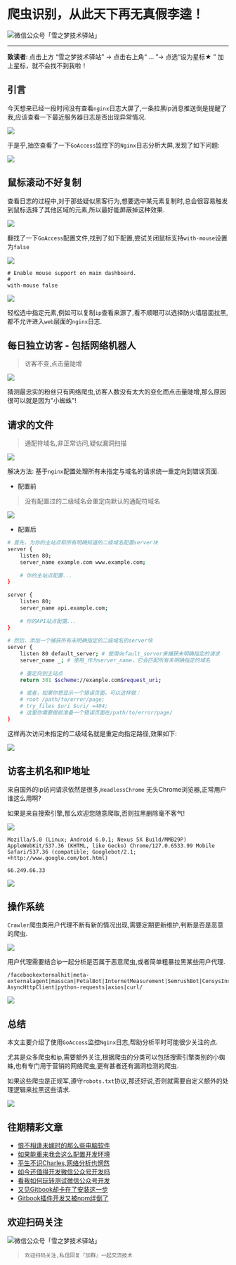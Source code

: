 # 爬虫识别，从此天下再无真假李逵！

![微信公众号「雪之梦技术驿站」](/assets/picgo/de68dbb1ee06fe6cf066645411cb5579.gif)

---

**致读者**: 点击上方 “雪之梦技术驿站” → 点击右上角“ ... ”→ 点选“设为星标★ ” 加上星标，就不会找不到我啦！  

## 引言

今天想来已经一段时间没有查看`nginx`日志大屏了,一条拉黑ip消息推送倒是提醒了我,应该查看一下最近服务器日志是否出现异常情况.

![](/assets/picgo/ce24ff94ea734b3fc6804ba5936f749d.png)

于是乎,抽空查看了一下`GoAccess`监控下的`Nginx`日志分析大屏,发现了如下问题:

![](/assets/picgo/7d3d8a9e4d0cd833658bcd2e9a119c36.png)

## 鼠标滚动不好复制

查看日志的过程中,对于那些疑似黑客行为,想要选中某元素复制时,总会很容易触发到鼠标选择了其他区域的元素,所以最好能屏蔽掉这种效果.

![](/assets/picgo/b06852795ce4458f57e4f0c400b83a43.png)

翻找了一下`GoAccess`配置文件,找到了如下配置,尝试关闭鼠标支持`with-mouse`设置为`false`

![](/assets/picgo/8b2d96ca6f7d5ae7179ac0cbfda4abbe.png)

```
# Enable mouse support on main dashboard.
#
with-mouse false
```

![](/assets/picgo/20bd21ab480ab4d27e19d81975ed1a38.png)

轻松选中指定元素,例如可以复制`ip`查看来源了,看不顺眼可以选择防火墙层面拉黑,都不允许进入`web`层面的`nginx`日志.

## 每日独立访客 - 包括网络机器人

> 访客不变,点击量陡增

![](/assets/picgo/4b943982383669e82f0ed729eff539eb.png)

猜测最忠实的粉丝只有网络爬虫,访客人数没有太大的变化而点击量陡增,那么原因很可以就是因为"小蜘蛛"!

## 请求的文件

> 通配符域名,非正常访问,疑似漏洞扫描 

![](/assets/picgo/8de846e30e1459d7ded63629fdec4962.png)

解决方法: 基于`nginx`配置处理所有未指定与域名的请求统一重定向到错误页面.

- 配置前

> 没有配置过的二级域名会重定向默认的通配符域名

![](/assets/picgo/2fe934d5cf250a43540b3979866a2a0e.png)

- 配置后

```bash
# 首先，为你的主站点和所有明确知道的二级域名配置server块  
server {  
    listen 80;  
    server_name example.com www.example.com;  
  
    # 你的主站点配置...  
}  
  
server {  
    listen 80;  
    server_name api.example.com;  
  
    # 你的API站点配置...  
}  
  
# 然后，添加一个捕获所有未明确指定的二级域名的server块  
server {  
    listen 80 default_server; # 使用default_server来捕获未明确指定的请求  
    server_name _; # 使用_作为server_name，它会匹配所有未明确指定的域名  
  
    # 重定向到主站点  
    return 301 $scheme://example.com$request_uri;  
  
    # 或者，如果你想显示一个错误页面，可以这样做：  
    # root /path/to/error/page;  
    # try_files $uri $uri/ =404;  
    # 这里你需要提前准备一个错误页面在/path/to/error/page/  
}
```

这样再次访问未指定的二级域名就是重定向指定路径,效果如下:

![](/assets/picgo/7d9a3394fa464d80758139c8774a8bf6.gif)

## 访客主机名和IP地址

来自国外的ip访问请求依然是很多,`HeadlessChrome` 无头Chrome浏览器,正常用户谁这么用啊?

如果是来自搜索引擎,那么欢迎您随意爬取,否则拉黑删除毫不客气!

![](/assets/picgo/f1bb30d53e1e64e6de20bda08f22b1a3.png)

```
Mozilla/5.0 (Linux; Android 6.0.1; Nexus 5X Build/MMB29P) AppleWebKit/537.36 (KHTML, like Gecko) Chrome/127.0.6533.99 Mobile Safari/537.36 (compatible; Googlebot/2.1; +http://www.google.com/bot.html)

66.249.66.33
```

![](/assets/picgo/17f54aedfe0b75163e016f062d07d902.png)

## 操作系统

`Crawler`爬虫类用户代理不断有新的情况出现,需要定期更新维护,判断是否是恶意的爬虫.

![](/assets/picgo/6c5806c57980c2781845e5ad03b95823.png)

用户代理需要结合ip一起分析是否属于恶意爬虫,或者简单粗暴拉黑某些用户代理.

```
/facebookexternalhit|meta-externalagent|masscan|PetalBot|InternetMeasurement|SemrushBot|CensysInspect|YisouSpider|Engine|KrebsOnSecurity|DotBot|Custom-AsyncHttpClient|python-requests|axios|curl/
```

![](/assets/picgo/aa211175bf859b262284b5c6b530411f.png)

## 总结

本文主要介绍了使用`GoAccess`监控`Nginx`日志,帮助分析平时可能很少关注的点.

尤其是众多爬虫和ip,需要额外关注,根据爬虫的分类可以包括搜索引擎类别的小蜘蛛,也有专门用于营销的网络爬虫,更有甚者还有漏洞检测的爬虫.

如果这些爬虫是正规军,遵守`robots.txt`协议,那还好说,否则就需要自定义额外的处理逻辑来拉黑这些请求.

![](/assets/picgo/e631ce52dcb48a9fa39a44abde983d24.png)

## 往期精彩文章

- [恨不相逢未嫁时的那么些电脑软件](https://mp.weixin.qq.com/s?__biz=MzU3NTc1MDMwOQ==&mid=2247484698&idx=1&sn=c874dbfa2f3550b4ea1e88854d4ef80d&chksm=fd1f2cd0ca68a5c6dffa5bf67da755a09aee73d26bb97e67f42d18e0463d3cad2a2fe9e1703f&token=870849709&lang=zh_CN#rd)
- [如果能重来我会这么配置开发环境](https://mp.weixin.qq.com/s?__biz=MzU3NTc1MDMwOQ==&mid=2247484699&idx=1&sn=bf678eda78398a89ed8c944314054427&chksm=fd1f2cd1ca68a5c7a55d5d9e61a7cf928082daeb6a3916b47d66c5659733c5124cf805371c03&token=870849709&lang=zh_CN#rd)
- [平生不识Charles,网络分析也惘然](https://mp.weixin.qq.com/s?__biz=MzU3NTc1MDMwOQ==&mid=2247484761&idx=1&sn=9a0ec918d2a1c0b9cae94d794cff587b&chksm=fd1f2c93ca68a585c2f7278a8018baedfe95c68010b88f77b6743f4bd8dfc6e7b0562d1a953a&token=870849709&lang=zh_CN#rd)
- [如今还值得开发微信公众号开发吗](https://mp.weixin.qq.com/s?__biz=MzU3NTc1MDMwOQ==&mid=2247485083&idx=1&sn=edeb79ba4dfe1d838e48bd1f1efd034a&chksm=fd1f2f51ca68a647fc8dcea35f6973dd36bcc0d50687a6dd2aa5761700e281dcf5c007f0d49e&token=110724280&lang=zh_CN#rd)
- [看我如何玩转测试微信公众号开发](https://mp.weixin.qq.com/s?__biz=MzU3NTc1MDMwOQ==&mid=2247485114&idx=1&sn=0eb97f345505bb868e0c2b29c50ba577&chksm=fd1f2f70ca68a666e7e0ed08c7662b36d77617eb02d43f6014fffe0dadb1f7cd941984df3cb5&token=110724280&lang=zh_CN#rd)
- [又见Gitbook却卡在了安装这一步](https://mp.weixin.qq.com/s?__biz=MzU3NTc1MDMwOQ==&mid=2247485189&idx=1&sn=e4ba7b0ad77ee2a6320360e1cb5fb6c3&chksm=fd1f2ecfca68a7d95b0f996696991aabc78d8e5efa1268e8e1434ca797c95c9bdddb5719d0ba&token=2002773743&lang=zh_CN#rd)
- [Gitbook插件开发又被npm绊倒了](https://mp.weixin.qq.com/s?__biz=MzU3NTc1MDMwOQ==&mid=2247485185&idx=1&sn=2a5931d89ae19ca6b29f9b37bcbffa8f&chksm=fd1f2ecbca68a7ddf2cf036dac68587e7adaf0bbc5746254d3d3d42f7958582a2687390548e8&token=2002773743&lang=zh_CN#rd)

## 欢迎扫码关注

![微信公众号「雪之梦技术驿站」](/assets/picgo/5a1e568689707dad2aa213fa712046b0.jpg)

> `欢迎扫码关注,私信回复『加群』一起交流技术`



